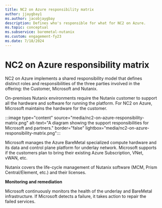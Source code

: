 ```yaml
---
title: NC2 on Azure responsibility matrix
author: jjaygbay1
ms.author: jacobjaygbay
description: Defines who's responsible for what for NC2 on Azure.
ms.topic: conceptual
ms.subservice: baremetal-nutanix
ms.custom: engagement-fy23
ms.date: 7/18/2024
---
```


# NC2 on Azure responsibility matrix

NC2 on Azure implements a shared responsibility model that defines distinct roles and responsibilities of the three parties involved in the offering: the Customer, Microsoft and Nutanix.

On-premises Nutanix environments require the Nutanix customer to support all the hardware and software for running the platform. For NC2 on Azure, Microsoft maintains the hardware for the customer.

:::image type="content" source="media/nc2-on-azure-responsibility-matrix.png" alt-text="A diagram showing the support responsibilities for Microsoft and partners." border="false" lightbox="media/nc2-on-azure-responsibility-matrix.png":::

Microsoft manages the Azure BareMetal specialized compute hardware and its data and control plane platform for underlay network. Microsoft supports if the customers plan to bring their existing Azure Subscription, VNet, vWAN, etc.

Nutanix covers the life-cycle management of Nutanix software (MCM, Prism Central/Element, etc.) and their licenses.

**Monitoring and remediation**

Microsoft continuously monitors the health of the underlay and BareMetal infrastructure. If Microsoft detects a failure, it takes action to repair the failed services.

